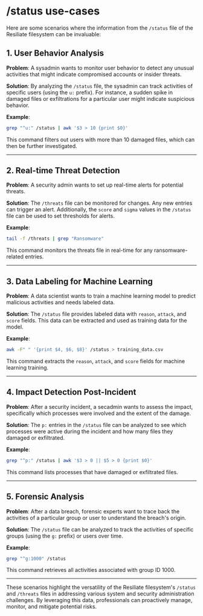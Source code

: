 # /status use-cases

Here are some scenarios where the information from the `/status` file of the
Resiliate filesystem can be invaluable:

## 1. **User Behavior Analysis**

**Problem**: A sysadmin wants to monitor user behavior to detect any
unusual activities that might indicate compromised accounts or
insider threats.

**Solution**: By analyzing the `/status` file, the sysadmin can
track activities of specific users (using the `u:` prefix). For
instance, a sudden spike in damaged files or exfiltrations for a
particular user might indicate suspicious behavior.

**Example**:

```bash
grep "^u:" /status | awk '$3 > 10 {print $0}'
```

This command filters out users with more than 10 damaged files,
which can then be further investigated.

---

## 2. **Real-time Threat Detection**

**Problem**: A security admin wants to set up real-time alerts for potential threats.

**Solution**: The `/threats` file can be monitored for changes. Any
new entries can trigger an alert. Additionally, the `score` and
`sigma` values in the `/status` file can be used to set thresholds
for alerts.

**Example**:

```bash
tail -f /threats | grep "Ransomware"
```

This command monitors the threats file in real-time for any
ransomware-related entries.

---

## 3. **Data Labeling for Machine Learning**

**Problem**: A data scientist wants to train a machine learning
model to predict malicious activities and needs labeled data.

**Solution**: The `/status` file provides labeled data with
`reason`, `attack`, and `score` fields. This data can be extracted
and used as training data for the model.

**Example**:

```bash
awk -F" " '{print $4, $6, $8}' /status > training_data.csv
```

This command extracts the `reason`, `attack`, and `score` fields for
machine learning training.

---

## 4. **Impact Detection Post-Incident**

**Problem**: After a security incident, a secadmin wants to assess
the impact, specifically which processes were involved and the
extent of the damage.

**Solution**: The `p:` entries in the `/status` file can be analyzed
to see which processes were active during the incident and how many
files they damaged or exfiltrated.

**Example**:

```bash
grep "^p:" /status | awk '$3 > 0 || $5 > 0 {print $0}'
```

This command lists processes that have damaged or exfiltrated files.

---

## 5. **Forensic Analysis**

**Problem**: After a data breach, forensic experts want to trace
back the activities of a particular group or user to understand the
breach's origin.

**Solution**: The `/status` file can be analyzed to track the
activities of specific groups (using the `g:` prefix) or users over
time.

**Example**:

```bash
grep "^g:1000" /status
```

This command retrieves all activities associated with group ID 1000.

---

These scenarios highlight the versatility of the Resiliate
filesystem's `/status` and `/threats` files in addressing various
system and security administration challenges. By leveraging this
data, professionals can proactively manage, monitor, and mitigate
potential risks.
